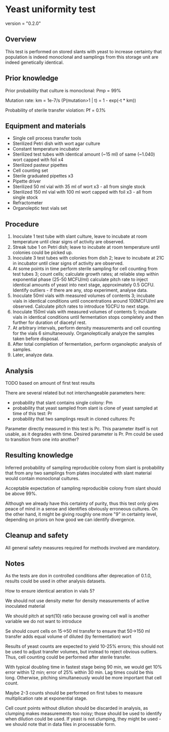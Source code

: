 # Yeast uniformity test

version = "0.2.0"

## Overview

This test is performed on stored slants with yeast to increase certainty that population is indeed monoclonal and samplings from this storage unit are indeed genetically identical.

## Prior knowledge

Prior probability that culture is monoclonal: Pmp = 99%

Mutation rate: km = 1e-7/s (P(mutation>1 | t) = 1 - exp(-t * km))

Probability of sterile transfer violation: Pf = 0.1%

## Equipment and materials

- Single cell process transfer tools
- Sterilized Petri dish with wort agar culture
- Constant temperature incubator
- Sterilized test tubes with identical amount (~15 ml) of same (~1.040) wort capped with foil x4
- Sterilized pasteur pipettes
- Cell counting set
- Sterile graduated pipettes x3
- Pipette driver
- Sterilized 50 ml vial with 35 ml of wort x3 - all from single stock
- Sterilized 150 ml vial with 100 ml wort capped with foil x3 - all from single stock
- Refractometer
- Organoleptic test vials set

## Procedure

1. Inoculate 1 test tube with slant culture, leave to incubate at room temperature until clear signs of activity are observed.
2. Streak tube 1 on Petri dish; leave to incubate at room temperature until colonies could be picked up.
3. Inoculate 3 test tubes with colonies from dish 2; leave to incubate at 21C in incubator until clear signs of activity are observed.
4. At some points in time perform sterile sampling for cell counting from test tubes 3; count cells; calculate growth rates; at reliable step within exponential phase (25-50 MCFU/ml) calculate pitch rate to inject identical amounts of yeast into next stage, approximately 0.5 GCFU. Identify outliers - if there are any, stop experiment, analyse data.
5. Inoculate 50ml vials with measured volumes of contents 3; incubate vials in identical conditions until concentrations around 100MCFU/ml are observed. Calculate pitch rates to introduce 1GCFU to next stage.
5. Inoculate 150ml vials with measured volumes of contents 5; incubate vials in identical conditions until fermentation stops completely and then further for duration of diacetyl rest.
6. At arbitrary intervals, perform density measurements and cell counting for the vials 6 simultaneously. Organoleptically analyze the samples taken before disposal.
7. After total completion of fermentation, perform organoleptic analysis of samples.
8. Later, analyze data.

## Analysis

TODO based on amount of first test results

There are several related but not interchangeable parameters here:
- probability that slant contains single colony: Pm
- probability that yeast sampled from slant is clone of yeast sampled at time of this test: Pr
- probability that two samplings result in cloned cultures: Pc

Parameter directly measured in this test is Pc. This parameter itself is not usable, as it degrades with time. Desired parameter is Pr. Pm could be used to transition from one into another?

## Resulting knowledge

Inferred probability of sampling reproducible colony from slant is probability that from any two samplings from plates inoculated with slant material would contain monoclonal cultures.

Acceptable expectation of sampling reproducible colony from slant should be above 99%.

Although we already have this certainty of purity, thus this test only gives peace of mind in a sense and identifies obviously erroneous cultures. On the other hand, it might be giving roughly one more "9" in certainty level, depending on priors on how good we can identify divergence.

## Cleanup and safety

All general safety measures required for methods involved are mandatory.

## Notes

As the tests are don in controlled conditions after deprecation of 0.1.0, results could be used in other analysis datasets.

How to ensure identical aeration in vials 5?

We should not use density meter for density measurements of active inoculated material

We should pitch at sqrt(10) ratio because growing cell wall is another variable we do not want to introduce

Se should count cells on 15->50 ml transfer to ensure that 50->150 ml transfer adds equal volume of diluted (by fermentation) wort

Results of yeast counts are expected to yield 10-25% errors; this should not be used to adjust transfer volumes, but instead to reject obvious outliers. Thus, cell counting could be performed after sterile transfer.

With typical doubling time in fastest stage being 90 min, we would get 10% error within 12 min; error of 25% within 30 min. Lag times could be this long. Otherwise, pitching simultaneously would be more important that cell count.

Maybe 2-3 counts should be performed on first tubes to measure multiplication rate at exponential stage.

Cell count points without dilution should be discarded in analysis, as clumping makes measurements too noisy; those should be used to identify when dilution could be used. If yeast is not clumping, they might be used - we should note that in data files in processable form.

